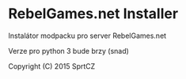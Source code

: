 RebelGames.net Installer
=========

Instalátor modpacku pro server RebelGames.net

Verze pro python 3 bude brzy (snad)

Copyright (C) 2015  SprtCZ

			


